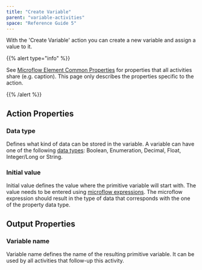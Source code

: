 ```yaml
---
title: "Create Variable"
parent: "variable-activities"
space: "Reference Guide 5"
---
```



With the 'Create Variable' action you can create a new variable and assign a value to it.

{{% alert type="info" %}}

See [Microflow Element Common Properties](microflow-element-common-properties) for properties that all activities share (e.g. caption). This page only describes the properties specific to the action.

{{% /alert %}}

## Action Properties

### Data type

Defines what kind of data can be stored in the variable. A variable can have one of the following [data types](data-types): Boolean, Enumeration, Decimal, Float, Integer/Long or String.

### Initial value

Initial value defines the value where the primitive variable will start with. The value needs to be entered using [microflow expressions](microflow-expressions). The microflow expression should result in the type of data that corresponds with the one of the property data type.

## Output Properties

### Variable name

Variable name defines the name of the resulting primitive variable. It can be used by all activities that follow-up this activity.

